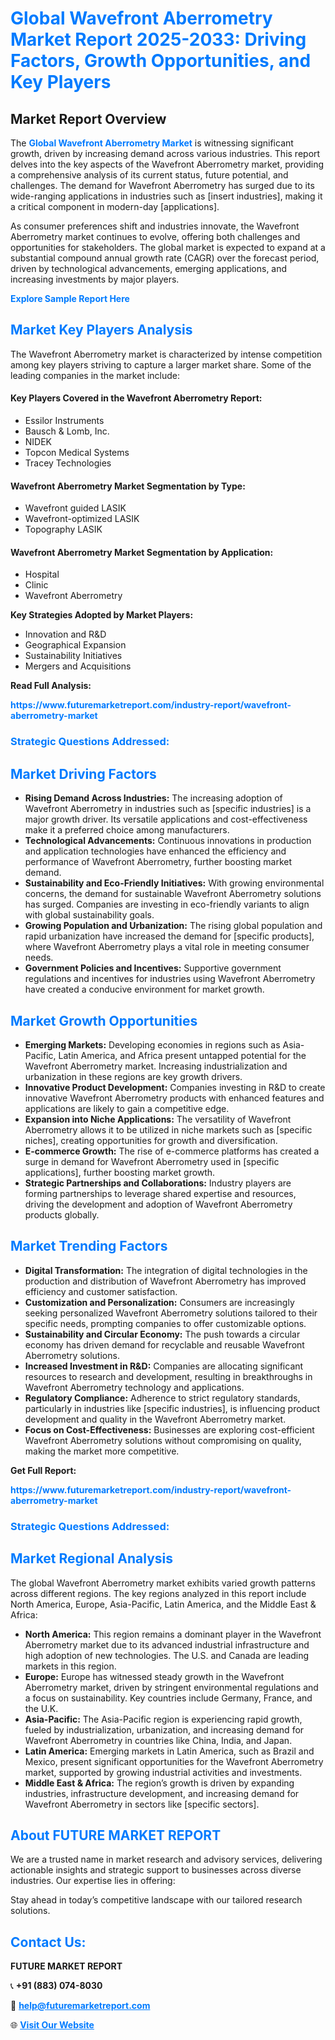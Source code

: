 <h1 style="color: #007BFF;">Global Wavefront Aberrometry Market Report 2025-2033: Driving Factors, Growth Opportunities, and Key Players</h1>

<section id="overview">
<h2>Market Report Overview</h2>
<p>The <a href="https://www.futuremarketreport.com/industry-report/wavefront-aberrometry-market" style="color: #007BFF; text-decoration: none;"><strong>Global Wavefront Aberrometry Market</strong></a> is witnessing significant growth, driven by increasing demand across various industries. This report delves into the key aspects of the Wavefront Aberrometry market, providing a comprehensive analysis of its current status, future potential, and challenges. The demand for Wavefront Aberrometry has surged due to its wide-ranging applications in industries such as [insert industries], making it a critical component in modern-day [applications].</p>
<p>As consumer preferences shift and industries innovate, the Wavefront Aberrometry market continues to evolve, offering both challenges and opportunities for stakeholders. The global market is expected to expand at a substantial compound annual growth rate (CAGR) over the forecast period, driven by technological advancements, emerging applications, and increasing investments by major players.</p>
</section>

<section id="overview">
<p><a href="https://www.futuremarketreport.com/request-sample/reportId=122598" style="color: #007BFF; text-decoration: none;"><strong>Explore Sample Report Here</strong></a></p>
</section>

<section id="key-players">
<h2 style="color: #007BFF;">Market Key Players Analysis</h2>
<p>The Wavefront Aberrometry market is characterized by intense competition among key players striving to capture a larger market share. Some of the leading companies in the market include:</p>
<h4>Key Players Covered in the Wavefront Aberrometry Report:</h4>
<ul><li>Essilor Instruments</li><li>Bausch &amp; Lomb, Inc.</li><li>NIDEK</li><li>Topcon Medical Systems</li><li>Tracey Technologies</li></ul>
<h4>Wavefront Aberrometry Market Segmentation by Type:</h4>
<ul><li>Wavefront guided LASIK</li><li>Wavefront-optimized LASIK</li><li>Topography LASIK</li></ul>

<h4>Wavefront Aberrometry Market Segmentation by Application:</h4>
<ul><li>Hospital</li><li>Clinic</li><li>Wavefront Aberrometry</li></ul>
<p><strong>Key Strategies Adopted by Market Players:</strong></p>
<ul>
<li>Innovation and R&D</li>
<li>Geographical Expansion</li>
<li>Sustainability Initiatives</li>
<li>Mergers and Acquisitions</li>
</ul>
</section>

<section>
<p><strong>Read Full Analysis: </strong></p><a href="https://www.futuremarketreport.com/industry-report/wavefront-aberrometry-market" style="color: #007BFF; text-decoration: none;"><strong>https://www.futuremarketreport.com/industry-report/wavefront-aberrometry-market</strong></a>
<h3 style="color: #007BFF;">Strategic Questions Addressed:</h3>
</section>

<section id="driving-factors">
<h2 style="color: #007BFF;">Market Driving Factors</h2>
<ul>
<li><strong>Rising Demand Across Industries:</strong> The increasing adoption of Wavefront Aberrometry in industries such as [specific industries] is a major growth driver. Its versatile applications and cost-effectiveness make it a preferred choice among manufacturers.</li>
<li><strong>Technological Advancements:</strong> Continuous innovations in production and application technologies have enhanced the efficiency and performance of Wavefront Aberrometry, further boosting market demand.</li>
<li><strong>Sustainability and Eco-Friendly Initiatives:</strong> With growing environmental concerns, the demand for sustainable Wavefront Aberrometry solutions has surged. Companies are investing in eco-friendly variants to align with global sustainability goals.</li>
<li><strong>Growing Population and Urbanization:</strong> The rising global population and rapid urbanization have increased the demand for [specific products], where Wavefront Aberrometry plays a vital role in meeting consumer needs.</li>
<li><strong>Government Policies and Incentives:</strong> Supportive government regulations and incentives for industries using Wavefront Aberrometry have created a conducive environment for market growth.</li>
</ul>
</section>

<section id="growth-opportunities">
<h2 style="color: #007BFF;">Market Growth Opportunities</h2>
<ul>
<li><strong>Emerging Markets:</strong> Developing economies in regions such as Asia-Pacific, Latin America, and Africa present untapped potential for the Wavefront Aberrometry market. Increasing industrialization and urbanization in these regions are key growth drivers.</li>
<li><strong>Innovative Product Development:</strong> Companies investing in R&D to create innovative Wavefront Aberrometry products with enhanced features and applications are likely to gain a competitive edge.</li>
<li><strong>Expansion into Niche Applications:</strong> The versatility of Wavefront Aberrometry allows it to be utilized in niche markets such as [specific niches], creating opportunities for growth and diversification.</li>
<li><strong>E-commerce Growth:</strong> The rise of e-commerce platforms has created a surge in demand for Wavefront Aberrometry used in [specific applications], further boosting market growth.</li>
<li><strong>Strategic Partnerships and Collaborations:</strong> Industry players are forming partnerships to leverage shared expertise and resources, driving the development and adoption of Wavefront Aberrometry products globally.</li>
</ul>
</section>

<section id="trending-factors">
<h2 style="color: #007BFF;">Market Trending Factors</h2>
<ul>
<li><strong>Digital Transformation:</strong> The integration of digital technologies in the production and distribution of Wavefront Aberrometry has improved efficiency and customer satisfaction.</li>
<li><strong>Customization and Personalization:</strong> Consumers are increasingly seeking personalized Wavefront Aberrometry solutions tailored to their specific needs, prompting companies to offer customizable options.</li>
<li><strong>Sustainability and Circular Economy:</strong> The push towards a circular economy has driven demand for recyclable and reusable Wavefront Aberrometry solutions.</li>
<li><strong>Increased Investment in R&D:</strong> Companies are allocating significant resources to research and development, resulting in breakthroughs in Wavefront Aberrometry technology and applications.</li>
<li><strong>Regulatory Compliance:</strong> Adherence to strict regulatory standards, particularly in industries like [specific industries], is influencing product development and quality in the Wavefront Aberrometry market.</li>
<li><strong>Focus on Cost-Effectiveness:</strong> Businesses are exploring cost-efficient Wavefront Aberrometry solutions without compromising on quality, making the market more competitive.</li>
</ul>
</section>

<section>
<p><strong>Get Full Report: </strong></p><a href="https://www.futuremarketreport.com/industry-report/wavefront-aberrometry-market" style="color: #007BFF; text-decoration: none;"><strong>https://www.futuremarketreport.com/industry-report/wavefront-aberrometry-market</strong></a>
<h3 style="color: #007BFF;">Strategic Questions Addressed:</h3>
</section>


<section id="regional-analysis">
<h2 style="color: #007BFF;">Market Regional Analysis</h2>
<p>The global Wavefront Aberrometry market exhibits varied growth patterns across different regions. The key regions analyzed in this report include North America, Europe, Asia-Pacific, Latin America, and the Middle East & Africa:</p>
<ul>
<li><strong>North America:</strong> This region remains a dominant player in the Wavefront Aberrometry market due to its advanced industrial infrastructure and high adoption of new technologies. The U.S. and Canada are leading markets in this region.</li>
<li><strong>Europe:</strong> Europe has witnessed steady growth in the Wavefront Aberrometry market, driven by stringent environmental regulations and a focus on sustainability. Key countries include Germany, France, and the U.K.</li>
<li><strong>Asia-Pacific:</strong> The Asia-Pacific region is experiencing rapid growth, fueled by industrialization, urbanization, and increasing demand for Wavefront Aberrometry in countries like China, India, and Japan.</li>
<li><strong>Latin America:</strong> Emerging markets in Latin America, such as Brazil and Mexico, present significant opportunities for the Wavefront Aberrometry market, supported by growing industrial activities and investments.</li>
<li><strong>Middle East & Africa:</strong> The region’s growth is driven by expanding industries, infrastructure development, and increasing demand for Wavefront Aberrometry in sectors like [specific sectors].</li>
</ul>
</section>

<footer>
<h2 style="color: #007BFF;">About FUTURE MARKET REPORT</h2>
<p>We are a trusted name in market research and advisory services, delivering actionable insights and strategic support to businesses across diverse industries. Our expertise lies in offering:</p>

<p>Stay ahead in today’s competitive landscape with our tailored research solutions.</p>

<h2 style="color: #007BFF;">Contact Us:</h2>
<p><strong>FUTURE MARKET REPORT</strong></p>
<p>📞 <strong>+91 (883) 074-8030</strong></p>
<p>📧 <strong><a href="mailto:help@futuremarketreport.com" style="color: #007BFF;">help@futuremarketreport.com</a></strong></p>
<p>🌐 <strong><a href="https://www.futuremarketreport.com/" style="color: #007BFF;">Visit Our Website</a></strong></p>
</footer>